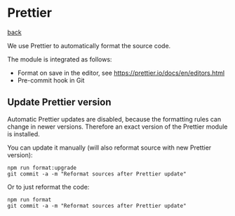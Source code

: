 # Prettier

[back](../README.md)

We use Prettier to automatically format the source code.

The module is integrated as follows:

- Format on save in the editor, see https://prettier.io/docs/en/editors.html
- Pre-commit hook in Git

## Update Prettier version

Automatic Prettier updates are disabled, because the formatting rules can change in newer versions. Therefore an exact version of the Prettier module is installed.

You can update it manually (will also reformat source with new Prettier version):

```
npm run format:upgrade
git commit -a -m "Reformat sources after Prettier update"
```

Or to just reformat the code:

```
npm run format
git commit -a -m "Reformat sources after Prettier update"
```

